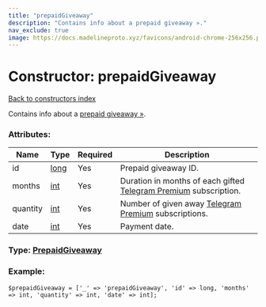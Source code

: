 ```yaml
---
title: "prepaidGiveaway"
description: "Contains info about a prepaid giveaway »."
nav_exclude: true
image: https://docs.madelineproto.xyz/favicons/android-chrome-256x256.png
---
```

# Constructor: prepaidGiveaway  
[Back to constructors index](/API_docs/constructors/index.html)



Contains info about a [prepaid giveaway »](https://core.telegram.org/api/giveaways).

### Attributes:

| Name     |    Type       | Required | Description |
|----------|---------------|----------|-------------|
|id|[long](/API_docs/types/long.html) | Yes|Prepaid giveaway ID.|
|months|[int](/API_docs/types/int.html) | Yes|Duration in months of each gifted [Telegram Premium](https://core.telegram.org/api/premium) subscription.|
|quantity|[int](/API_docs/types/int.html) | Yes|Number of given away [Telegram Premium](https://core.telegram.org/api/premium) subscriptions.|
|date|[int](/API_docs/types/int.html) | Yes|Payment date.|



### Type: [PrepaidGiveaway](/API_docs/types/PrepaidGiveaway.html)


### Example:

```
$prepaidGiveaway = ['_' => 'prepaidGiveaway', 'id' => long, 'months' => int, 'quantity' => int, 'date' => int];
```  
